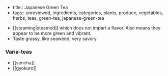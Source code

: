 - title:: Japanese Green Tea
- tags:: unreviewed, ingredients, categories, plants, produce, vegetables, herbs, teas, green-tea, japanese-green-tea
* [[steaming|steamed]] which does not impart a flavor. Also means they appear to be more green and vibrant.
* Taste grassy, like seaweed, very savory

### Varia-teas
* [[sencha]]
* [[gyokuro]]